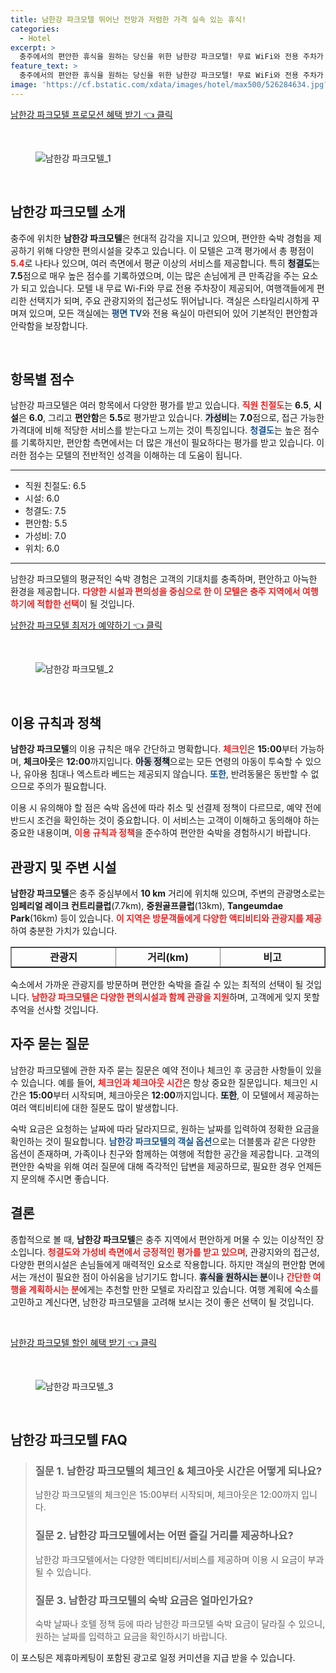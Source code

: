 ```yaml
---
title: 남한강 파크모텔 뛰어난 전망과 저렴한 가격 실속 있는 휴식!
categories:
  - Hotel
excerpt: >
  충주에서의 편안한 휴식을 원하는 당신을 위한 남한강 파크모텔! 무료 WiFi와 전용 주차가 제공되며 주변 관광지도 가깝습니다. 5.4의 리뷰 점수로 가성비 좋은 여행을 즐겨보세요!
feature_text: >
  충주에서의 편안한 휴식을 원하는 당신을 위한 남한강 파크모텔! 무료 WiFi와 전용 주차가 제공되며 주변 관광지도 가깝습니다. 5.4의 리뷰 점수로 가성비 좋은 여행을 즐겨보세요!
image: 'https://cf.bstatic.com/xdata/images/hotel/max500/526284634.jpg?k=1c667761d9a30fa39eddff2b2560758e44094737f16fcb590f98fef98dfbf5cc&o=&hp=1'
---
```


<p><a class="modoo-button" href="https://tinyurl.com/28npe33o" rel="nofollow noopener">남한강 파크모텔 프로모션 혜택 받기 👈 클릭</a></p><br/>
<figure class="image"><img alt="남한강 파크모텔_1" src="https://cf.bstatic.com/xdata/images/hotel/max1024x768/526284091.jpg?k=33b5206879f29e1ccb09a49a01f1a10613c5c61ce5adce34266412feb7c9ba04&amp;o=&amp;hp=1"/></figure><br/>

<h2 data-ke-size="size26" id="남한강_파크모텔_소개">남한강 파크모텔 소개</h2>
<p data-ke-size="size16">충주에 위치한 <b>남한강 파크모텔</b>은 현대적 감각을 지니고 있으며, 편안한 숙박 경험을 제공하기 위해 다양한 편의시설을 갖추고 있습니다. 이 모텔은 고객 평가에서 총 평점이 <b><span style="color: #ee2323;">5.4</span></b>로 나타나 있으며, 여러 측면에서 평균 이상의 서비스를 제공합니다. 특히 <b><span style="background-color: #21538527;">청결도</span></b>는 <b>7.5</b>점으로 매우 높은 점수를 기록하였으며, 이는 많은 손님에게 큰 만족감을 주는 요소가 되고 있습니다. 모텔 내 무료 Wi-Fi와 무료 전용 주차장이 제공되어, 여행객들에게 편리한 선택지가 되며, 주요 관광지와의 접근성도 뛰어납니다. 객실은 스타일리시하게 꾸며져 있으며, 모든 객실에는 <b><span style="color: #1a5490;">평면 TV</span></b>와 전용 욕실이 마련되어 있어 기본적인 편안함과 안락함을 보장합니다.</p>
<p data-ke-size="size16"> </p>
<h2 data-ke-size="size23" id="항목별_점수">항목별 점수</h2>
<p data-ke-size="size16">남한강 파크모텔은 여러 항목에서 다양한 평가를 받고 있습니다. <b><span style="color: #ee2323;">직원 친절도</span></b>는 <b>6.5</b>, <b>시설</b>은 <b>6.0</b>, 그리고 <b>편안함</b>은 <b>5.5</b>로 평가받고 있습니다. <b><span style="background-color: #21538527;">가성비</span></b>는 <b>7.0</b>점으로, 접근 가능한 가격대에 비해 적당한 서비스를 받는다고 느끼는 것이 특징입니다. <b><span style="color: #1a5490;">청결도</span></b>는 높은 점수를 기록하지만, 편안함 측면에서는 더 많은 개선이 필요하다는 평가를 받고 있습니다. 이러한 점수는 모텔의 전반적인 성격을 이해하는 데 도움이 됩니다.</p>
<hr contenteditable="false" data-ke-style="style5" data-ke-type="horizontalRule"/>
<ul data-ke-list-type="disc" style="list-style-type: disc;">
<li>직원 친절도: 6.5</li>
<li>시설: 6.0</li>
<li>청결도: 7.5</li>
<li>편안함: 5.5</li>
<li>가성비: 7.0</li>
<li>위치: 6.0</li>
</ul>
<hr contenteditable="false" data-ke-style="style5" data-ke-type="horizontalRule"/>
<p data-ke-size="size16">남한강 파크모텔의 평균적인 숙박 경험은 고객의 기대치를 충족하며, 편안하고 아늑한 환경을 제공합니다. <b><span style="color: #ee2323;">다양한 시설과 편의성을 중심으로 한 이 모텔은 충주 지역에서 여행하기에 적합한 선택</span></b>이 될 것입니다.</p>
<p><a class="modoo-button" href="https://tinyurl.com/28npe33o" rel="nofollow noopener">남한강 파크모텔 최저가 예약하기 👈 클릭</a></p><br/>
<figure class="image"><img alt="남한강 파크모텔_2" src="https://cf.bstatic.com/xdata/images/hotel/max500/526284634.jpg?k=1c667761d9a30fa39eddff2b2560758e44094737f16fcb590f98fef98dfbf5cc&amp;o=&amp;hp=1"/></figure><br/>
<h2 data-ke-size="size23" id="이용_규칙과_정책">이용 규칙과 정책</h2>
<p data-ke-size="size16"><b>남한강 파크모텔</b>의 이용 규칙은 매우 간단하고 명확합니다. <b><span style="color: #ee2323;">체크인</span></b>은 <b>15:00</b>부터 가능하며, <b>체크아웃</b>은 <b>12:00</b>까지입니다. <b><span style="background-color: #21538527;">아동 정책</span></b>으로는 모든 연령의 아동이 투숙할 수 있으나, 유아용 침대나 엑스트라 베드는 제공되지 않습니다. <b><span style="color: #1a5490;">또한</span></b>, 반려동물은 동반할 수 없으므로 주의가 필요합니다.</p>
<p data-ke-size="size16">이용 시 유의해야 할 점은 숙박 옵션에 따라 취소 및 선결제 정책이 다르므로, 예약 전에 반드시 조건을 확인하는 것이 중요합니다. 이 서비스는 고객이 이해하고 동의해야 하는 중요한 내용이며, <b><span style="color: #ee2323;">이용 규칙과 정책</span></b>을 준수하여 편안한 숙박을 경험하시기 바랍니다.</p>
<h2 data-ke-size="size23" id="관광지_및_주변_시설">관광지 및 주변 시설</h2>
<p data-ke-size="size16"><b>남한강 파크모텔</b>은 충주 중심부에서 <b>10 km</b> 거리에 위치해 있으며, 주변의 관광명소로는 <b>임페리얼 레이크 컨트리클럽</b>(7.7km), <b>중원골프클럽</b>(13km), <b>Tangeumdae Park</b>(16km) 등이 있습니다. <b><span style="color: #ee2323;">이 지역은 방문객들에게 다양한 액티비티와 관광지를 제공</span></b>하여 충분한 가치가 있습니다.</p>
<table border="1" data-ke-align="alignLeft" data-ke-style="style16" style="border-collapse: collapse; width: 100%; height: 34px;">
<tbody>
<tr style="height: 17px;">
<td style="width: 33.3333%; text-align: center; height: 17px;"><b>관광지</b></td>
<td style="width: 33.3333%; text-align: center; height: 17px;"><b>거리(km)</b></td>
<td style="width: 33.3333%; text-align: center; height: 17px;"><b>비고</b></td>
</tr>
<tr style="height: 17px;">
<td style="width: 33.3333%; text-align: center; height: 17px;">임페리얼 레이크 컨트리클럽</td>
<td style="width: 33.3333%; text-align: center; height: 17px;">7.7</td>
<td style="width: 33.3333%; text-align: center; height: 17px;">골프장</td>
</tr>
<tr>
<td style="width: 33.3333%; text-align: center;">중원골프클럽</td>
<td style="width: 33.3333%; text-align: center;">13</td>
<td style="width: 33.3333%; text-align: center;">골프장</td>
</tr>
<tr>
<td style="width: 33.3333%; text-align: center;">Tangeumdae Park</td>
<td style="width: 33.3333%; text-align: center;">16</td>
<td style="width: 33.3333%; text-align: center;">관광지</td>
</tr>
</tbody>
</table>
<p data-ke-size="size16">숙소에서 가까운 관광지를 방문하며 편안한 숙박을 즐길 수 있는 최적의 선택이 될 것입니다. <b><span style="color: #ee2323;">남한강 파크모텔은 다양한 편의시설과 함께 관광을 지원</span></b>하며, 고객에게 잊지 못할 추억을 선사할 것입니다.</p>
<h2 data-ke-size="size23" id="자주_묻는_질문">자주 묻는 질문</h2>
<p data-ke-size="size16">남한강 파크모텔에 관한 자주 묻는 질문은 예약 전이나 체크인 후 궁금한 사항들이 있을 수 있습니다. 예를 들어, <b><span style="color: #ee2323;">체크인과 체크아웃 시간</span></b>은 항상 중요한 질문입니다. 체크인 시간은 <b>15:00</b>부터 시작되며, 체크아웃은 <b>12:00</b>까지입니다. <b><span style="background-color: #21538527;">또한</span></b>, 이 모텔에서 제공하는 여러 액티비티에 대한 질문도 많이 발생합니다.</p>
<p data-ke-size="size16">숙박 요금은 요청하는 날짜에 따라 달라지므로, 원하는 날짜를 입력하여 정확한 요금을 확인하는 것이 필요합니다. <b><span style="color: #1a5490;">남한강 파크모텔의 객실 옵션</span></b>으로는 더블룸과 같은 다양한 옵션이 존재하며, 가족이나 친구와 함께하는 여행에 적합한 공간을 제공합니다. 고객의 편안한 숙박을 위해 여러 질문에 대해 즉각적인 답변을 제공하므로, 필요한 경우 언제든지 문의해 주시면 좋습니다.</p>
<h2 data-ke-size="size26" id="결론">결론</h2>
<p data-ke-size="size16">종합적으로 볼 때, <b>남한강 파크모텔</b>은 충주 지역에서 편안하게 머물 수 있는 이상적인 장소입니다. <b><span style="color: #ee2323;">청결도와 가성비 측면에서 긍정적인 평가를 받고 있으며</span></b>, 관광지와의 접근성, 다양한 편의시설은 손님들에게 매력적인 요소로 작용합니다. 하지만 객실의 편안함 면에서는 개선이 필요한 점이 아쉬움을 남기기도 합니다. <b><span style="background-color: #21538527;">휴식을 원하시는 분</span></b>이나 <b><span style="color: #ee2323;">간단한 여행을 계획하시는 분</span></b>에게는 추천할 만한 모텔로 자리잡고 있습니다. 여행 계획에 숙소를 고민하고 계신다면, 남한강 파크모텔을 고려해 보시는 것이 좋은 선택이 될 것입니다.</p>
<p data-ke-size="size16"> </p>

<p><a class="modoo-button" href="https://tinyurl.com/28npe33o" rel="nofollow noopener">남한강 파크모텔 할인 혜택 받기 👈 클릭</a></p><br>

<figure class="image"><img src="https://cf.bstatic.com/xdata/images/hotel/max500/526284244.jpg?k=0e3bf308de298aa9716bff8c40bdde7341a0beac50b87a5157ce1e6aae410156&o=&hp=1" alt="남한강 파크모텔_3"></figure><br>
<h2 id="남한강 파크모텔_FAQ">남한강 파크모텔 FAQ</h2>
<div itemscope="" itemtype="https://schema.org/FAQPage"> 
<blockquote> 
<div itemscope="" itemprop="mainEntity" itemtype="https://schema.org/Question"> 
<h3 id="질문_1" itemprop="name">질문 1. 남한강 파크모텔의 체크인 & 체크아웃 시간은 어떻게 되나요?</h3> 
<div itemscope="" itemprop="acceptedAnswer" itemtype="https://schema.org/Answer"> 
<span itemprop="text"> 
<p>남한강 파크모텔의 체크인은 15:00부터 시작되며, 체크아웃은 12:00까지 입니다.</p> 
</span> 
</div> 
</div> 

<div itemscope="" itemprop="mainEntity" itemtype="https://schema.org/Question"> 
<h3 id="질문_2" itemprop="name">질문 2. 남한강 파크모텔에서는 어떤 즐길 거리를 제공하나요?</h3> 
<div itemscope="" itemprop="acceptedAnswer" itemtype="https://schema.org/Answer"> 
<span itemprop="text"> 
<p>남한강 파크모텔에서는 다양한 액티비티/서비스를 제공하며 이용 시 요금이 부과될 수 있습니다.</p> 
</span> 
</div> 
</div> 

<div itemscope="" itemprop="mainEntity" itemtype="https://schema.org/Question"> 
<h3 id="질문_3" itemprop="name">질문 3. 남한강 파크모텔의 숙박 요금은 얼마인가요?</h3> 
<div itemscope="" itemprop="acceptedAnswer" itemtype="https://schema.org/Answer"> 
<span itemprop="text"> 
<p>숙박 날짜나 호텔 정책 등에 따라 남한강 파크모텔 숙박 요금이 달라질 수 있으니, 원하는 날짜를 입력하고 요금을 확인하시기 바랍니다.</p> 
</span> 
</div> 
</div> 

</blockquote> 
</div><p>이 포스팅은 제휴마케팅이 포함된 광고로 일정 커미션을 지급 받을 수 있습니다.</p>


